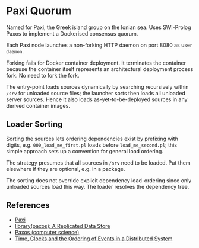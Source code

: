 # Paxi Quorum

Named for Paxi, the Greek island group on the Ionian sea. Uses
SWI-Prolog Paxos to implement a Dockerised consensus quorum.

Each Paxi node launches a non-forking HTTP daemon on port 8080 as user
`daemon`.

Forking fails for Docker container deployment. It terminates the
container because the container itself represents an architectural
deployment process fork. No need to fork the fork.

The entry-point loads sources dynamically by searching recursively
within `/srv` for unloaded source files; the launcher sorts then loads
all unloaded server sources. Hence it also loads as-yet-to-be-deployed
sources in any derived container images.

## Loader Sorting

Sorting the sources lets ordering dependencies exist by prefixing with
digits, e.g. `000_load_me_first.pl` loads before `load_me_second.pl`; this
simple approach sets up a convention for general load ordering. 

The strategy presumes that all sources in `/srv` need to be loaded. Put
them elsewhere if they are optional, e.g. in a package. 

The sorting does not override explicit dependency load-ordering since
only unloaded sources load this way. The loader resolves the dependency
tree.

## References

* [Paxi](https://en.wikipedia.org/wiki/Paxi)
* [library(paxos): A Replicated Data Store](https://www.swi-prolog.org/pldoc/man?section=paxos)
* [Paxos (computer science)](https://en.wikipedia.org/wiki/Paxos_(computer_science))
* [Time, Clocks and the Ordering of Events in a Distributed System](http://lamport.azurewebsites.net/pubs/time-clocks.pdf)
